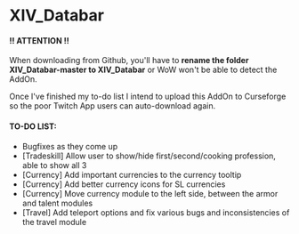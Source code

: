 # XIV_Databar
#### !! ATTENTION !!
When downloading from Github, you'll have to **rename the folder XIV_Databar-master to XIV_Databar** or WoW won't be able to detect the AddOn.

Once I've finished my to-do list I intend to upload this AddOn to Curseforge so the poor Twitch App users can auto-download again.

#### TO-DO LIST:
- Bugfixes as they come up
- [Tradeskill] Allow user to show/hide first/second/cooking profession, able to show all 3
- [Currency] Add important currencies to the currency tooltip
- [Currency] Add better currency icons for SL currencies
- [Currency] Move currency module to the left side, between the armor and talent modules
- [Travel] Add teleport options and fix various bugs and inconsistencies of the travel module
